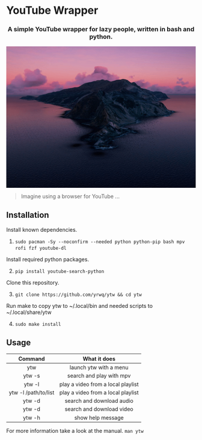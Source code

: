 # YouTube Wrapper


<div align="center">

### A simple YouTube wrapper for lazy people, written in bash and python.

<img src=".assets/preview.gif" align="center">

</div>

> Imagine using a browser for YouTube ...


## Installation

Install known dependencies.

1. `sudo pacman -Sy --noconfirm --needed python python-pip bash mpv rofi fzf youtube-dl`

Install required python packages.

2. `pip install youtube-search-python`

Clone this repository.

3. `git clone https://github.com/yrwq/ytw && cd ytw`

Run make to copy ytw to ~/.local/bin and needed scripts to ~/.local/share/ytw

4. `sudo make install`

## Usage

| Command              | What it does                        |
| :-------------:      | :-------------:                     |
| ytw                  | launch ytw with a menu              |
| ytw -s               | search and play with mpv            |
| ytw -l               | play a video from a local playlist  |
| ytw -l /path/to/list | play a video from a local playlist  |
| ytw -d               | search and download audio           |
| ytw -d               | search and download video           |
| ytw -h               | show help message                   |

For more information take a look at the manual. `man ytw`
